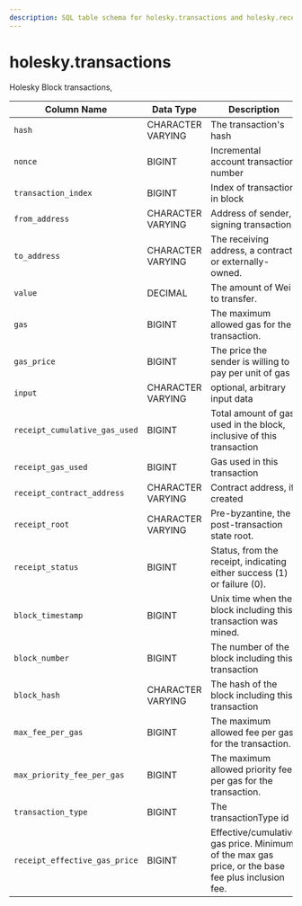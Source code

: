 ```yaml
---
description: SQL table schema for holesky.transactions and holesky.recent_transactions
---
```


# holesky.transactions

Holesky Block transactions,

| Column Name                   | Data Type         | Description                                                                                       |
| ----------------------------- | ----------------- | ------------------------------------------------------------------------------------------------- |
| `hash`                        | CHARACTER VARYING | The transaction's hash                                                                            |
| `nonce`                       | BIGINT            | Incremental account transaction number                                                            |
| `transaction_index`           | BIGINT            | Index of transaction in block                                                                     |
| `from_address`                | CHARACTER VARYING | Address of sender, signing transaction                                                            |
| `to_address`                  | CHARACTER VARYING | The receiving address, a contract or externally-owned.                                            |
| `value`                       | DECIMAL           | The amount of Wei to transfer.                                                                    |
| `gas`                         | BIGINT            | The maximum allowed gas for the transaction.                                                      |
| `gas_price`                   | BIGINT            | The price the sender is willing to pay per unit of gas                                            |
| `input`                       | CHARACTER VARYING | optional, arbitrary input data                                                                    |
| `receipt_cumulative_gas_used` | BIGINT            | Total amount of gas used in the block, inclusive of this transaction                              |
| `receipt_gas_used`            | BIGINT            | Gas used in this transaction                                                                      |
| `receipt_contract_address`    | CHARACTER VARYING | Contract address, if created                                                                      |
| `receipt_root`                | CHARACTER VARYING | Pre-byzantine, the post-transaction state root.                                                   |
| `receipt_status`              | BIGINT            | Status, from the receipt, indicating either success (1) or failure (0).                           |
| `block_timestamp`             | BIGINT            | Unix time when the block including this transaction was mined.                                    |
| `block_number`                | BIGINT            | The number of the block including this transaction                                                |
| `block_hash`                  | CHARACTER VARYING | The hash of the block including this transaction                                                  |
| `max_fee_per_gas`             | BIGINT            | The maximum allowed fee per gas for the transaction.                                              |
| `max_priority_fee_per_gas`    | BIGINT            | The maximum allowed priority fee per gas for the transaction.                                     |
| `transaction_type`            | BIGINT            | The transactionType id                                                                            |
| `receipt_effective_gas_price` | BIGINT            | Effective/cumulative gas price. Minimum of the max gas price, or the base fee plus inclusion fee. |
